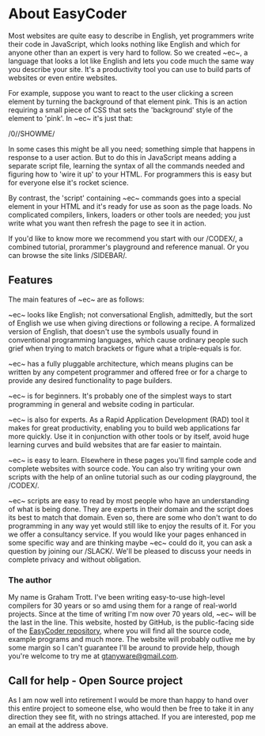 # About EasyCoder

Most websites are quite easy to describe in English, yet programmers write their code in JavaScript, which looks nothing like English and which for anyone other than an expert is very hard to follow. So we created ~ec~, a language that looks a lot like English and lets you code much the same way you describe your site. It's a productivity tool you can use to build parts of websites or even entire websites.

For example, suppose you want to react to the user clicking a screen element by turning the background of that element pink. This is an action requiring a small piece of CSS that sets the 'background' style of the element to 'pink'. In ~ec~ it's just that:

/0//SHOWME/

In some cases this might be all you need; something simple that happens in response to a user action. But to do this in JavaScript means adding a separate script file, learning the syntax of all the commands needed and figuring how to 'wire it up' to your HTML. For programmers this is easy but for everyone else it's rocket science.

By contrast, the 'script' containing ~ec~ commands goes into a special element in your HTML and it's ready for use as soon as the page loads. No complicated compilers, linkers, loaders or other tools are needed; you just write what you want then refresh the page to see it in action.

If you'd like to know more we recommend you start with our /CODEX/, a combined tutorial, prorammer's playground and reference manual. Or you can browse the site links /SIDEBAR/.

## Features

The main features of ~ec~ are as follows:

~ec~ looks like English; not conversational English, admittedly, but the sort of English we use when giving directions or following a recipe. A formalized version of English, that doesn't use the symbols usually found in conventional programming languages, which cause ordinary people such grief when trying to match brackets or figure what a triple-equals is for.

~ec~ has a fully pluggable architecture, which means plugins can be written by any competent programmer and offered free or for a charge to provide any desired functionality to page builders.

~ec~ is for beginners. It's probably one of the simplest ways to start programming in general and website coding in particular.

~ec~ is also for experts. As a Rapid Application Development (RAD) tool it makes for great productivity, enabling you to build web applications far more quickly. Use it in conjunction with other tools or by itself, avoid huge learning curves and build websites that are far easier to maintain.

~ec~ is easy to learn. Elsewhere in these pages you'll find sample code and complete websites with source code. You can also try writing your own scripts with the help of an online tutorial such as our coding playground, the /CODEX/.

~ec~ scripts are easy to read by most people who have an understanding of what is being done. They are experts in their domain and the script does its best to match that domain. Even so, there are some who don't want to do programming in any way yet would still like to enjoy the results of it. For you we offer a consultancy service. If you would like your pages enhanced in some specific way and are thinking maybe ~ec~ could do it, you can ask a question by joining our /SLACK/. We'll be pleased to discuss your needs in complete privacy and without obligation.


### The author

My name is Graham Trott. I've been writing easy-to-use high-level compilers for 30 years or so amd using them for a range of real-world projects. Since at the time of writing I'm now over 70 years old, ~ec~ will be the last in the line. This website, hosted by GitHub, is the public-facing side of the [EasyCoder repository](https://github.com/easycoder), where you will find all the source code, example programs and much more. The website will probably outlive me by some margin so I can't guarantee I'll be around to provide help, though you're welcome to try me at gtanyware@gmail.com.

## Call for help - Open Source project

As I am now well into retirement I would be more than happy to hand over this entire project to someone else, who would then be free to take it in any direction they see fit, with no strings attached. If you are interested, pop me an email at the address above.